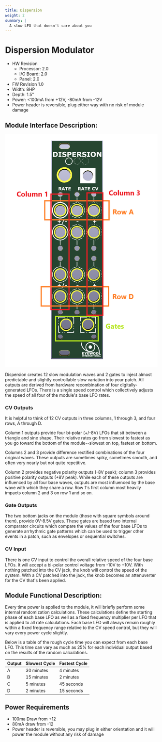 ```yaml
---
title: Dispersion
weight: 2
summary: |
  A slow LFO that doesn't care about you
---
```


# Dispersion Modulator
- HW Revision
  - Processor: 2.0
  - I/O Board: 2.0
  - Panel: 2.0 
- FW Revision 1.0
- Width: 8HP
- Depth: 1.5"
- Power: <100mA from +12V, -80mA from -12V
- Power header is reversible, plug either way with no risk of module damage

## Module Interface Description: 
<img src="./dispersionPanel.png">

Dispersion creates 12 slow modulation waves and 2 gates to inject almost predictable and slightly controllable slow variation into your patch. All outputs are derived from hardware recombination of four digitally-generated LFOs. There is a single speed control which collectively adjusts the speed of all four of the module's base LFO rates. 

### CV Outputs
It is helpful to think of 12 CV outputs in three columns, 1 through 3, and four rows, A through D. 

Column 1 outputs provide four bi-polar (+/-8V) LFOs that sit between a triangle and sine shape. Their relative rates go from slowest to fastest  as you go toward the bottom of the module--slowest on top, fastest on bottom. 

Columns 2 and 3 provide difference rectified combinations of the four original waves. These outputs are sometimes spiky, sometimes smooth, and often very nearly but not quite repetitive. 

Column 2 provides negative polarity outputs (-8V peak); column 3 provides positive polarity outputs (+8V peak). While each of these outputs are influenced by all four base waves, outputs are most influenced by the base wave with which they share a row. Row 1's first column most heavily impacts column 2 and 3 on row 1 and so on. 

### Gate Outputs
The two bottom jacks on the module (those with square symbols around them), provide 0V-8.5V gates. These gates are based two internal comparator circuits which compare the values of the four base LFOs to generate arrhythmic gate patterns which can be used to trigger other events in a patch, such as envelopes or sequential switches. 

### CV Input
There is one CV input to control the overall relative speed of the four base LFOs. It will accept a bi-polar control voltage from -10V to +10V. With nothing patched into the CV jack, the knob will control the speed of the system. With a CV patched into the jack, the knob becomes an attenuverter for the CV that's been applied. 

## Module Functional Description: 
Every time power is applied to the module, it will briefly perform some internal randomization calculations. These calculations define the starting phase of each base LFO as well as a fixed frequency multiplier per LFO that is applied to all rate calculations. Each base LFO will always remain roughly within a fixed frequency range relative to the CV speed control, but they will vary every power cycle slightly. 

Below is a table of the rough cycle time you can expect from each base LFO. This time can vary as much as 25% for each individual output based on the results of the random calculations. 

| Output | Slowest Cycle | Fastest Cycle |
| ------ | ------------- | ------------- |
| A      | 30 minutes    | 4 minutes     |
| B      | 15 minutes    | 2 minutes     |
| C      | 5 minutes     | 45 seconds    |
| D      | 2 minutes     | 15 seconds    |

## Power Requirements
- 100ma Draw from +12
- 80mA draw from -12
- Power header is reversible, you may plug in either orientation and it will power the module without any risk of damage
